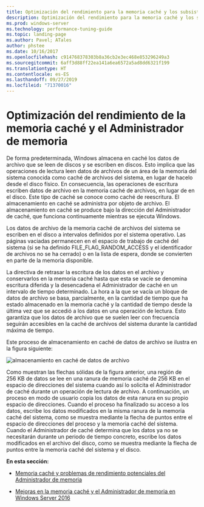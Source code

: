 ```yaml
---
title: Optimización del rendimiento para la memoria caché y los subsistemas de administración de memoria
description: Optimización del rendimiento para la memoria caché y los subsistemas de administración de memoria
ms.prod: windows-server
ms.technology: performance-tuning-guide
ms.topic: landing-page
ms.author: Pavel; ATales
author: phstee
ms.date: 10/16/2017
ms.openlocfilehash: c914768378303b8a36cb2e3ec468e853296249a3
ms.sourcegitcommit: 6aff3d88ff22ea141a6ea6572a5ad8dd6321f199
ms.translationtype: HT
ms.contentlocale: es-ES
ms.lasthandoff: 09/27/2019
ms.locfileid: "71370016"
---
```

# <a name="performance-tuning-cache-and-memory-manager"></a>Optimización del rendimiento de la memoria caché y el Administrador de memoria

De forma predeterminada, Windows almacena en caché los datos de archivo que se leen de discos y se escriben en discos. Esto implica que las operaciones de lectura leen datos de archivos de un área de la memoria del sistema conocida como caché de archivos del sistema, en lugar de hacelo desde el disco físico. En consecuencia, las operaciones de escritura escriben datos de archivo en la memoria caché de archivos, en lugar de en el disco. Este tipo de caché se conoce como caché de reescritura. El almacenamiento en caché se administra por objeto de archivo. El almacenamiento en caché se produce bajo la dirección del Administrador de caché, que funciona continuamente mientras se ejecuta Windows.

Los datos de archivo de la memoria caché de archivos del sistema se escriben en el disco a intervalos definidos por el sistema operativo. Las páginas vaciadas permanecen en el espacio de trabajo de caché del sistema (si se ha definido FILE\_FLAG\_RANDOM\_ACCESS y el identificador de archivos no se ha cerrado) o en la lista de espera, donde se convierten en parte de la memoria disponible.

La directiva de retrasar la escritura de los datos en el archivo y conservarlos en la memoria caché hasta que esta se vacíe se denomina escritura diferida y la desencadena el Administrador de caché en un intervalo de tiempo determinado. La hora a la que se vacía un bloque de datos de archivo se basa, parcialmente, en la cantidad de tiempo que ha estado almacenado en la memoria caché y la cantidad de tiempo desde la última vez que se accedió a los datos en una operación de lectura. Esto garantiza que los datos de archivo que se suelen leer con frecuencia seguirán accesibles en la caché de archivos del sistema durante la cantidad máxima de tiempo.

Este proceso de almacenamiento en caché de datos de archivo se ilustra en la figura siguiente:

![almacenamiento en caché de datos de archivo](../../media/perftune-guide-file-data-caching.png)

Como muestran las flechas sólidas de la figura anterior, una región de 256 KB de datos se lee en una ranura de memoria caché de 256 KB en el espacio de direcciones del sistema cuando así lo solicita el Administrador de caché durante un operación de lectura de archivo. A continuación, un proceso en modo de usuario copia los datos de esta ranura en su propio espacio de direcciones. Cuando el proceso ha finalizado su acceso a los datos, escribe los datos modificados en la misma ranura de la memoria caché del sistema, como se muestra mediante la flecha de puntos entre el espacio de direcciones del proceso y la memoria caché del sistema. Cuando el Administrador de caché determina que los datos ya no se necesitarán durante un periodo de tiempo concreto, escribe los datos modificados en el archivo del disco, como se muestra mediante la flecha de puntos entre la memoria caché del sistema y el disco.

**En esta sección:**

-   [Memoria caché y problemas de rendimiento potenciales del Administrador de memoria](troubleshoot.md)

-   [Mejoras en la memoria caché y el Administrador de memoria en Windows Server 2016](improvements-in-2016.md)

